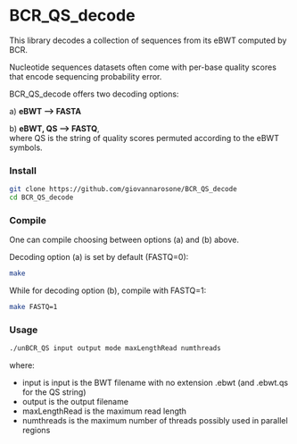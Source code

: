 # BCR_QS_decode
This library decodes a collection of sequences from its eBWT computed by BCR. 

Nucleotide sequences datasets often come with per-base quality scores that encode sequencing probability error.

BCR_QS_decode offers two decoding options:

a) **eBWT --> FASTA**

b) **eBWT, QS --> FASTQ**,  
where QS is the string of quality scores permuted according to the eBWT symbols.

### Install

```sh
git clone https://github.com/giovannarosone/BCR_QS_decode
cd BCR_QS_decode
```

### Compile
One can compile choosing between options (a) and (b) above. 

Decoding option (a) is set by default (FASTQ=0):

```sh
make
```

While for decoding option (b), compile with FASTQ=1:

```sh
make FASTQ=1
```
### Usage

```sh
./unBCR_QS input output mode maxLengthRead numthreads
```
where:
- input is  input is the BWT filename with no extension .ebwt (and .ebwt.qs for the QS string)
- output is the output filename
- maxLengthRead is the maximum read length
- numthreads is the maximum number of threads possibly used in parallel regions
